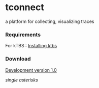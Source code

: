 tconnect
========

a platform for collecting, visualizing traces 




### Requirements ###
For kTBS : [Installing ktbs ](https://kernel-for-trace-based-systems.readthedocs.org/en/latest/tutorials/install.html)


### Download ###

[Development version 1.0 ](https://github.com/ahle/tconnect/edit/master.zip)

*single asterisks*
